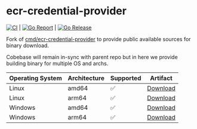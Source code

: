 # ecr-credential-provider

[![CI](https://github.com/dntosas/ecr-credential-provider/actions/workflows/ci.yml/badge.svg?branch=main)](https://github.com/dntosas/ecr-credential-provider/actions/workflows/ci.yml) | [![Go Report](https://goreportcard.com/badge/github.com/dntosas/ecr-credential-provider)](https://goreportcard.com/badge/github.com/dntosas/ecr-credential-provider) | [![Go Release](https://github.com/dntosas/ecr-credential-provider/actions/workflows/release.yml/badge.svg)](https://github.com/dntosas/ecr-credential-provider/actions/workflows/release.yml)

Fork of [cmd/ecr-credential-provider](https://github.com/kubernetes/cloud-provider-aws/tree/master/cmd/ecr-credential-provider) to provide public available sources for binary download.

Cobebase will remain in-sync with parent repo but in here we provide building binary for multiple OS and archs.

| Operating System | Architecture | Supported         | Artifact                              |
|------------------|--------------|-------------------|---------------------------------------|
| Linux            | amd64        | :white_check_mark: | [Download](https://github.com/dntosas/ecr-credential-provider/releases)                         |
| Linux            | arm64        | :white_check_mark: | [Download](https://github.com/dntosas/ecr-credential-provider/releases)                         |
| Windows          | amd64        | :white_check_mark:               | [Download](https://github.com/dntosas/ecr-credential-provider/releases)                         |
| Windows          | arm64        | :white_check_mark:               | [Download](https://github.com/dntosas/ecr-credential-provider/releases)                         |
